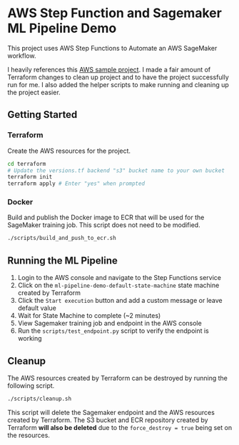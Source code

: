 # AWS Step Function and Sagemaker ML Pipeline Demo

This project uses AWS Step Functions to Automate an AWS SageMaker workflow.

I heavily references this [AWS sample project](<https://github.com/aws-samples/amazon-sagemaker-ml-pipeline-deploy-with-terraform/tree/main>). I made a fair amount of Terraform changes to clean up project and to have the project successfully run for me. I also added the helper scripts to make running and cleaning up the project easier.

## Getting Started

### Terraform

Create the AWS resources for the project.

```bash
cd terraform
# Update the versions.tf backend "s3" bucket name to your own bucket
terraform init
terraform apply # Enter "yes" when prompted
```

### Docker

Build and publish the Docker image to ECR that will be used for the SageMaker training job. This script does not need to be modified.

```bash
./scripts/build_and_push_to_ecr.sh
```

## Running the ML Pipeline

1. Login to the AWS console and navigate to the Step Functions service
2. Click on the `ml-pipeline-demo-default-state-machine` state machine created by Terraform
3. Click the `Start execution` button and add a custom message or leave default value
4. Wait for State Machine to complete (~2 minutes)
5. View Sagemaker training job and endpoint in the AWS console
6. Run the `scripts/test_endpoint.py` script to verify the endpoint is working

## Cleanup

The AWS resources created by Terraform can be destroyed by running the following script.

```bash
./scripts/cleanup.sh
```

This script will delete the Sagemaker endpoint and the AWS resources created by Terraform. The S3 bucket and ECR repository created by Terraform **will also be deleted** due to the `force_destroy = true` being set on the resources.
